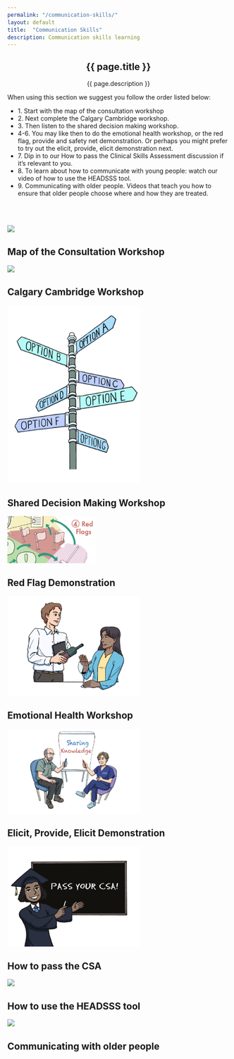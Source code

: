 ```yaml
---
permalink: "/communication-skills/"
layout: default
title:  "Communication Skills"
description: Communication skills learning
---
```


<section id="action" class="responsive">
        <div class="vertical-center">
             <div class="container">
                <div class="row">
                    <div class="action take-tour">
                            <center><h1 class="title">{{ page.title }}</h1>
                            <p>{{ page.description }}</p></center>
                    </div>
                </div>
            </div>
        </div>
   </section>

<section id="communication">
        <div class="container">
            <div class="row">
             
        
<p> When using this section we suggest you follow the order listed below:  
<ul>
    <li>1. Start with the map of the consultation workshop</li>
    <li>2. Next complete the Calgary Cambridge workshop.</li>
    <li>3. Then listen to the shared decision making workshop.</li>
    <li>4-6. You may like then to do the emotional health workshop, or the red flag, provide and safety net demonstration. Or perhaps you might prefer to try out the elicit, provide, elicit demonstration next.</li>
    <li>7. Dip in to our How to pass the Clinical Skills Assessment discussion if it’s relevant to you.</li>
    <li>8. To learn about how to communicate with young people: watch our video of how to use the HEADSSS tool.</li>
    <li>9. Communicating with older people. Videos that teach you how to ensure that older people choose where and how they are treated.</li>
</ul>
 </p>
        </div>
</div>
</section>

<section id="communication-skills">
        <div class="container" style="padding-top: 50px; padding-bottom: 50px">
            <div class="row h-50">
                <div class="col-md-4 text-center align-middle">
                    <a href="{{ '/map-of-the-consultation' }}">
                    <img src="/img/map_consultation2.jpg" width="30%"></a>
                    <h2>Map of the Consultation Workshop</h2>
                </div>
                <div class="col-md-4 text-center align-self-center">
                    <a href="{{ '/calgary-cambridge-model' }}">
                    <img src="/img/Calgary.jpg" width="60%"></a>
                    <h2>Calgary Cambridge Workshop</h2>
                </div>         
                <div class="col-md-4 text-center align-self-center">
                     <a href="{{ '/shared' }}">
                     <img src="/img/Options colour 1.png" width="60%"></a>
                     <h2>Shared Decision Making Workshop</h2>
                </div>
            </div>
             <div class="row h-50">
                <div class="col-md-4 text-center align-middle">
                    <a href="{{ '/red-flags' }}">
                    <img src="/img/redflag.png" width="40%"></a>
                    <h2>Red Flag Demonstration</h2>
                </div>
                <div class="col-md-4 text-center align-middle">
                    <a href="{{ '/emotional' }}">
                    <img src="/img/Drinking less colour 2.png" width="60%"></a>
                    <h2>Emotional Health Workshop</h2>
                </div> 
                <div class="col-md-4 text-center align-middle">
                    <a href="{{ '/elicit' }}">
                    <img src="/img/people.jpg" width="60%"></a>
                    <h2>Elicit, Provide, Elicit Demonstration</h2>
                </div>
            </div>
             <div class="row">
                <div class="col-md-4 text-center align-middle">
                    <a href="{{ '/CSA' }}">
                    <img src="/img/headmaster.jpg" width="60%"></a>
                    <h2>How to pass the CSA</h2>
                </div>
                <div class="col-md-4 text-center align-middle">
                    <a href="https://vimeo.com/410209797/91f54b9708" target="_blank">
                    <img src="/img/youngpeople.png" width="60%"></a> 
                    <h2>How to use the HEADSSS tool</h2>
                </div>
                <div class="col-md-4 text-center align-middle">
                    <a href="{{ '/older' }}">
                    <img src="/img/Dr_Jane_Hallpin_3.png" width="60%"></a>
                    <h2>Communicating with older people</h2>
                </div>
            </div>
        </div>
